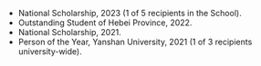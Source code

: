 - National Scholarship, 2023 (1 of 5 recipients in the School).
- Outstanding Student of Hebei Province, 2022.
- National Scholarship, 2021.
- Person of the Year, Yanshan University, 2021 (1 of 3 recipients university-wide).